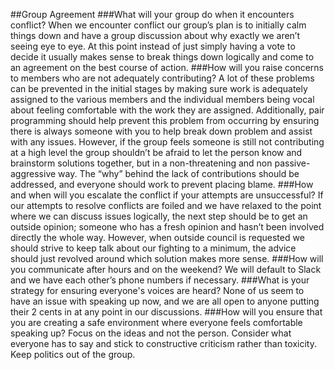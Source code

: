 

##Group Agreement
###What will your group do when it encounters conflict?
When we encounter conflict our group’s plan is to initially calm things down and have a group discussion about why exactly we aren’t seeing eye to eye. At this point instead of just simply having a vote to decide it usually makes sense to break things down logically and come to an agreement on the best course of action.
###How will you raise concerns to members who are not adequately contributing?
A lot of these problems can be prevented in the initial stages by making sure work is adequately assigned to the various members and the individual members being vocal about feeling comfortable with the work they are assigned. Additionally, pair programming should help prevent this problem from occurring by ensuring there is always someone with you to help break down problem and assist with any issues. However, if the group feels someone is still not contributing at a high level the group shouldn’t be afraid to let the person know and brainstorm solutions together, but in a non-threatening and non passive-aggressive way. The “why” behind the lack of contributions should be addressed, and everyone should work to prevent placing blame. 
###How and when will you escalate the conflict if your attempts are unsuccessful? 
If our attempts to resolve conflicts are foiled  and we have relaxed to the point where we can discuss issues logically, the next step should be to get an outside opinion; someone who has a fresh opinion and hasn’t been involved directly the whole way. However, when outside council is requested we should strive to keep talk about our fighting to a minimum, the advice should just revolved around which solution makes more sense.
###How will you communicate after hours and on the weekend?
We will default to Slack and we have each other’s phone numbers if necessary.
###What is your strategy for ensuring everyone's voices are heard?
None of us seem to have an issue with speaking up now, and we are all open to anyone putting their 2 cents in at any point in our discussions.
###How will you ensure that you are creating a safe environment where everyone feels comfortable speaking up?
Focus on the ideas and not the person. Consider what everyone has to say and stick to constructive criticism rather than toxicity. Keep politics out of the group.